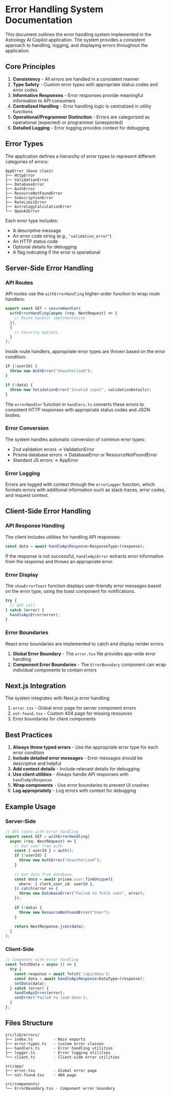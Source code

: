 # Error Handling System Documentation

This document outlines the error handling system implemented in the Astrology AI Copilot application. The system provides a consistent approach to handling, logging, and displaying errors throughout the application.

## Core Principles

1. **Consistency** - All errors are handled in a consistent manner
2. **Type Safety** - Custom error types with appropriate status codes and error codes
3. **Informative Responses** - Error responses provide meaningful information to API consumers
4. **Centralized Handling** - Error handling logic is centralized in utility functions
5. **Operational/Programmer Distinction** - Errors are categorized as operational (expected) or programmer (unexpected)
6. **Detailed Logging** - Error logging provides context for debugging

## Error Types

The application defines a hierarchy of error types to represent different categories of errors:

```
AppError (base class)
├── HttpError
├── ValidationError
├── DatabaseError
├── AuthError
├── ResourceNotFoundError
├── SubscriptionError
├── RateLimitError
├── AstrologyCalculationError
└── OpenAIError
```

Each error type includes:
- A descriptive message
- An error code string (e.g., `"validation_error"`)
- An HTTP status code
- Optional details for debugging
- A flag indicating if the error is operational

## Server-Side Error Handling

### API Routes

API routes use the `withErrorHandling` higher-order function to wrap route handlers:

```typescript
export const GET = secureHandler(
  withErrorHandling(async (req: NextRequest) => {
    // Route handler implementation
  }),
  {
    // Security options
  }
);
```

Inside route handlers, appropriate error types are thrown based on the error condition:

```typescript
if (!userId) {
  throw new AuthError("Unauthorized");
}

if (!data) {
  throw new ValidationError("Invalid input", validationDetails);
}
```

The `errorHandler` function in `handlers.ts` converts these errors to consistent HTTP responses with appropriate status codes and JSON bodies.

### Error Conversion

The system handles automatic conversion of common error types:

- Zod validation errors → ValidationError
- Prisma database errors → DatabaseError or ResourceNotFoundError
- Standard JS errors → AppError

### Error Logging

Errors are logged with context through the `errorLogger` function, which formats errors with additional information such as stack traces, error codes, and request context.

## Client-Side Error Handling

### API Response Handling

The client includes utilities for handling API responses:

```typescript
const data = await handleApiResponse<ResponseType>(response);
```

If the response is not successful, `handleApiError` extracts error information from the response and throws an appropriate error.

### Error Display

The `showErrorToast` function displays user-friendly error messages based on the error type, using the toast component for notifications.

```typescript
try {
  // API call
} catch (error) {
  handleApiError(error);
}
```

### Error Boundaries

React error boundaries are implemented to catch and display render errors:

1. **Global Error Boundary** - The `error.tsx` file provides app-wide error handling
2. **Component Error Boundaries** - The `ErrorBoundary` component can wrap individual components to contain errors

## Next.js Integration

The system integrates with Next.js error handling:

1. `error.tsx` - Global error page for server component errors
2. `not-found.tsx` - Custom 404 page for missing resources
3. Error boundaries for client components

## Best Practices

1. **Always throw typed errors** - Use the appropriate error type for each error condition
2. **Include detailed error messages** - Error messages should be descriptive and helpful
3. **Add context details** - Include relevant details for debugging
4. **Use client utilities** - Always handle API responses with `handleApiResponse`
5. **Wrap components** - Use error boundaries to prevent UI crashes
6. **Log appropriately** - Log errors with context for debugging

## Example Usage

### Server-Side

```typescript
// API route with error handling
export const GET = withErrorHandling(
  async (req: NextRequest) => {
    // Get user from auth
    const { userId } = auth();
    if (!userId) {
      throw new AuthError("Unauthorized");
    }
    
    // Get data from database
    const data = await prisma.user.findUnique({
      where: { clerk_user_id: userId },
    }).catch(error => {
      throw new DatabaseError("Failed to fetch user", error);
    });
    
    if (!data) {
      throw new ResourceNotFoundError("User");
    }
    
    return NextResponse.json(data);
  }
);
```

### Client-Side

```typescript
// Component with error handling
const fetchData = async () => {
  try {
    const response = await fetch('/api/data');
    const data = await handleApiResponse<DataType>(response);
    setData(data);
  } catch (error) {
    handleApiError(error);
    setError('Failed to load data');
  }
};
```

## Files Structure

```
src/lib/errors/
├── index.ts         - Main exports
├── error-types.ts   - Custom error classes
├── handlers.ts      - Error handling utilities
├── logger.ts        - Error logging utilities
└── client.ts        - Client-side error utilities

src/app/
├── error.tsx        - Global error page
└── not-found.tsx    - 404 page

src/components/
└── ErrorBoundary.tsx - Component error boundary
```
